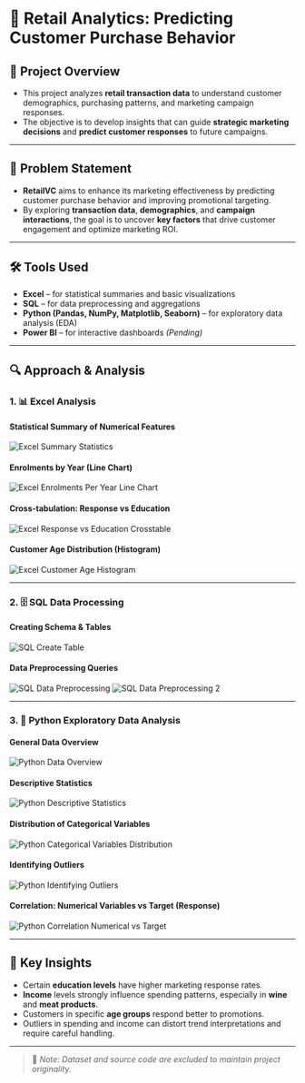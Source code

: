# 🛒 Retail Analytics: Predicting Customer Purchase Behavior

## 📌 Project Overview

- This project analyzes **retail transaction data** to understand customer demographics, purchasing patterns, and marketing campaign responses.
- The objective is to develop insights that can guide **strategic marketing decisions** and **predict customer responses** to future campaigns.

---

## 🎯 Problem Statement

- **RetailVC** aims to enhance its marketing effectiveness by predicting customer purchase behavior and improving promotional targeting.
- By exploring **transaction data**, **demographics**, and **campaign interactions**, the goal is to uncover **key factors** that drive customer engagement and optimize marketing ROI.

---

## 🛠️ Tools Used

* **Excel** – for statistical summaries and basic visualizations
* **SQL** – for data preprocessing and aggregations
* **Python (Pandas, NumPy, Matplotlib, Seaborn)** – for exploratory data analysis (EDA)
* **Power BI** – for interactive dashboards *(Pending)*

---

## 🔍 Approach & Analysis

### 1. 📊 Excel Analysis

#### Statistical Summary of Numerical Features

![Excel Summary Statistics](retail_analytics_screenshots/excel_summary_statistics.jpg)

#### Enrolments by Year (Line Chart)

![Excel Enrolments Per Year Line Chart](retail_analytics_screenshots/excel_enrolments_per_year_line_chart.jpg)

#### Cross-tabulation: Response vs Education

![Excel Response vs Education Crosstable](retail_analytics_screenshots/excel_response_vs_education_crosstable.jpg)

#### Customer Age Distribution (Histogram)

![Excel Customer Age Histogram](retail_analytics_screenshots/excel_customer_age_histogram.jpg)

---

### 2. 🗄️ SQL Data Processing

#### Creating Schema & Tables

![SQL Create Table](retail_analytics_screenshots/sql_create_table.jpg)

#### Data Preprocessing Queries

![SQL Data Preprocessing](retail_analytics_screenshots/sql_data_preprocessing.jpg)
![SQL Data Preprocessing 2](retail_analytics_screenshots/sql_data_preprocessing1.jpg)

---

### 3. 🐍 Python Exploratory Data Analysis

#### General Data Overview

![Python Data Overview](retail_analytics_screenshots/py_data_overview_structure.jpg)

#### Descriptive Statistics

![Python Descriptive Statistics](retail_analytics_screenshots/py_descriptive_statistics.jpg)

#### Distribution of Categorical Variables

![Python Categorical Variables Distribution](retail_analytics_screenshots/py_categorical_variables_distribution.jpg)

#### Identifying Outliers

![Python Identifying Outliers](retail_analytics_screenshots/py_identifying_outliers.jpg)

#### Correlation: Numerical Variables vs Target (Response)

![Python Correlation Numerical vs Target](retail_analytics_screenshots/py_corelation_numerical_vs_target.jpg)

---

## 🧠 Key Insights

* Certain **education levels** have higher marketing response rates.
* **Income** levels strongly influence spending patterns, especially in **wine** and **meat products**.
* Customers in specific **age groups** respond better to promotions.
* Outliers in spending and income can distort trend interpretations and require careful handling.

---

> 📌 *Note: Dataset and source code are excluded to maintain project originality.*
